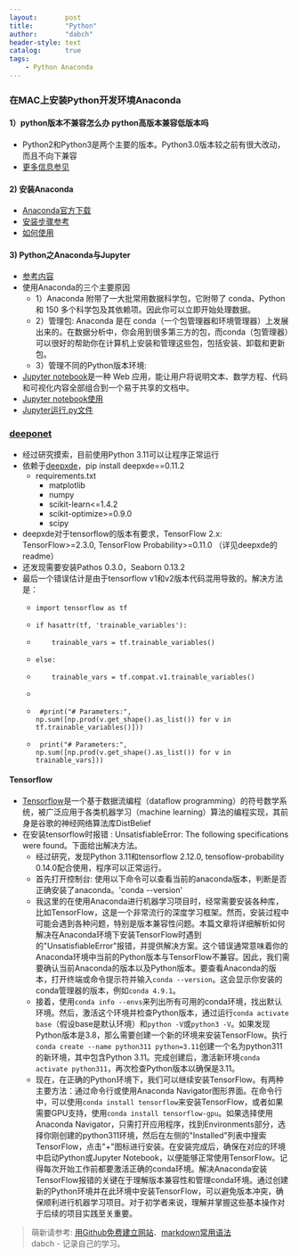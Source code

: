 ```yaml
---
layout:       post
title:        "Python"
author:       "dabch"
header-style: text
catalog:      true
tags:
    - Python Anaconda
---
```


### 在MAC上安装Python开发环境Anaconda

#### 1）python版本不兼容怎么办 python高版本兼容低版本吗
- Python2和Python3是两个主要的版本。Python3.0版本较之前有很大改动，而且不向下兼容
- [更多信息参见](https://blog.csdn.net/liuchenxi66/article/details/132090546)

#### 2) 安装Anaconda
- [Anaconda官方下载](https://www.anaconda.com/download)  
- [安装步骤参考](https://blog.csdn.net/liuchenxi66/article/details/132090546)
- [如何使用](https://zhuanlan.zhihu.com/p/661593468)

#### 3) Python之Anaconda与Jupyter
- [参考内容](https://www.cnblogs.com/peterYong/p/14990923.html)
- 使用Anaconda的三个主要原因
  - 1）Anaconda 附带了一大批常用数据科学包，它附带了 conda、Python 和 150 多个科学包及其依赖项。因此你可以立即开始处理数据。
  - 2）管理包: Anaconda 是在 conda（一个包管理器和环境管理器）上发展出来的。在数据分析中，你会用到很多第三方的包，而conda（包管理器）可以很好的帮助你在计算机上安装和管理这些包，包括安装、卸载和更新包。
  - 3）管理不同的Python版本环境:   
- [Jupyter notebook](http://jupyter.org/)是一种 Web 应用，能让用户将说明文本、数学方程、代码和可视化内容全部组合到一个易于共享的文档中。
- [Jupyter notebook使用](https://zhuanlan.zhihu.com/p/610427551)
- [Jupyter运行.py文件](https://blog.csdn.net/m0_56843848/article/details/132911901)

### [deeponet](https://github.com/lululxvi/deeponet/)
- 经过研究摸索，目前使用Python 3.11可以让程序正常运行
- 依赖于[deepxde](https://github.com/lululxvi/deepxde/)，pip install deepxde==0.11.2
    - requirements.txt
        - matplotlib
        - numpy
        - scikit-learn<=1.4.2
        - scikit-optimize>=0.9.0
        - scipy      
- deepxde对于tensorflow的版本有要求，TensorFlow 2.x: TensorFlow>=2.3.0, TensorFlow Probability>=0.11.0 （详见deepxde的readme）
- 还发现需要安装Pathos 0.3.0，Seaborn 0.13.2
- 最后一个错误估计是由于tensorflow v1和v2版本代码混用导致的。解决方法是：
    -     import tensorflow as tf
    -     if hasattr(tf, 'trainable_variables'):
    -         trainable_vars = tf.trainable_variables()
    -     else:
    -         trainable_vars = tf.compat.v1.trainable_variables()
    - 
    -      #print("# Parameters:", np.sum([np.prod(v.get_shape().as_list()) for v in tf.trainable_variables()]))
    -      print("# Parameters:", np.sum([np.prod(v.get_shape().as_list()) for v in trainable_vars]))


#### Tensorflow
- [Tensorflow](https://baike.baidu.com/item/TensorFlow/18828108?fr=ge_ala)是一个基于数据流编程（dataflow programming）的符号数学系统，被广泛应用于各类机器学习（machine learning）算法的编程实现，其前身是谷歌的神经网络算法库DistBelief
- 在安装tensorflow时报错 : UnsatisfiableError: The following specifications were found。下面给出解决方法。
    - 经过研究，发现Python 3.11和tensorflow 2.12.0, tensoflow-probability 0.14.0配合使用，程序可以正常运行。
    - 首先打开控制台: 使用以下命令可以查看当前的anaconda版本，判断是否正确安装了anaconda。'conda --version'
    - 我这里的在使用Anaconda进行机器学习项目时，经常需要安装各种库，比如TensorFlow，这是一个非常流行的深度学习框架。然而，安装过程中可能会遇到各种问题，特别是版本兼容性问题。本篇文章将详细解析如何解决在Anaconda环境下安装TensorFlow时遇到的"UnsatisfiableError"报错，并提供解决方案。这个错误通常意味着你的Anaconda环境中当前的Python版本与TensorFlow不兼容。因此，我们需要确认当前Anaconda的版本以及Python版本。要查看Anaconda的版本，打开终端或命令提示符并输入`conda --version`。这会显示你安装的conda管理器的版本，例如`conda 4.9.1`。
    - 接着，使用`conda info --envs`来列出所有可用的conda环境，找出默认环境。然后，激活这个环境并检查Python版本，通过运行`conda activate base`（假设base是默认环境）和`python -V`或`python3 -V`。如果发现Python版本是3.8，那么需要创建一个新的环境来安装TensorFlow。执行`conda create --name python311 python=3.11`创建一个名为python311的新环境，其中包含Python 3.11。完成创建后，激活新环境`conda activate python311`，再次检查Python版本以确保是3.11。
    - 现在，在正确的Python环境下，我们可以继续安装TensorFlow。有两种主要方法：通过命令行或使用Anaconda Navigator图形界面。在命令行中，可以使用`conda install tensorflow`来安装TensorFlow，或者如果需要GPU支持，使用`conda install tensorflow-gpu`。如果选择使用Anaconda Navigator，只需打开应用程序，找到Environments部分，选择你刚创建的python311环境，然后在左侧的"Installed"列表中搜索TensorFlow，点击"+"图标进行安装。在安装完成后，确保在对应的环境中启动Python或Jupyter Notebook，以便能够正常使用TensorFlow。记得每次开始工作前都要激活正确的conda环境。解决Anaconda安装TensorFlow报错的关键在于理解版本兼容性和管理conda环境。通过创建新的Python环境并在此环境中安装TensorFlow，可以避免版本冲突，确保顺利进行机器学习项目。对于初学者来说，理解并掌握这些基本操作对于后续的项目实践至关重要。

> 萌新请参考: [用Github免费建立网站](https://www.bilibili.com/video/BV12H4y1N7Q4/)、[markdown常用语法](https://blog.csdn.net/Charmve/article/details/103717763)  
> dabch - 记录自己的学习。
